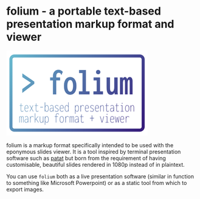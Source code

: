 # folium - a portable text-based presentation markup format and viewer
![logo](./assets/logo.png)

folium is a markup format specifically intended to be used with the eponymous slides viewer.
It is a tool inspired by terminal presentation software such as [patat](https://github.com/jaspervdj/patat)
but born from the requirement of having customisable, beautiful slides rendered in 1080p instead of in plaintext.

You can use `folium` both as a live presentation software (similar in function to something like Microsoft Powerpoint)
or as a static tool from which to export images.
